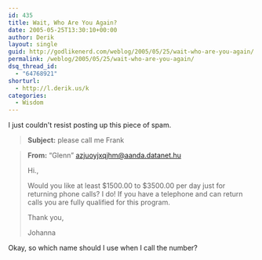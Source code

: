```yaml
---
id: 435
title: Wait, Who Are You Again?
date: 2005-05-25T13:30:10+00:00
author: Derik
layout: single
guid: http://godlikenerd.com/weblog/2005/05/25/wait-who-are-you-again/
permalink: /weblog/2005/05/25/wait-who-are-you-again/
dsq_thread_id:
  - "64768921"
shorturl:
  - http://l.derik.us/k
categories:
  - Wisdom
---
```

I just couldn't resist posting up this piece of spam.

> **Subject:** please call me Frank

> **From:** &#8220;Glenn&#8221; azjuoyjxqjhm@aanda.datanet.hu
>
> Hi.,
>
> Would you like at least $1500.00 to $3500.00 per day just for returning phone calls? I do! If you have a telephone and can return calls you are fully qualified for this program.
>
> Thank you,
>
> Johanna

Okay, so which name should I use when I call the number?
